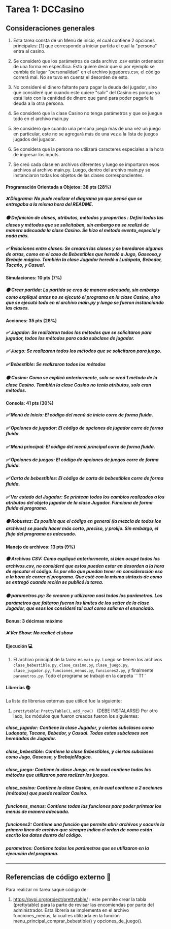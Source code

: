 # Tarea 1: DCCasino


## Consideraciones generales 
1) Esta tarea consta de un Menú de inicio, el cual contiene 2 opciones principales: [1] que corresponde a iniciar partida el cual la "persona" entra al casino. 

2) Se consideró que los parámetros de cada archivo .csv están ordenados de una forma en específica. Esto quiere decir que si por ejemplo se cambia de lugar "personalidad" en el archivo jugadores.csv, el código correrá mal. No se tuvo en cuenta el desorden de esto.

3) No consideré el dinero faltante para pagar la deuda del jugador, sino que consideré que cuando este quiere "salir" del Casino es porque ya está listo con la cantidad de dinero que ganó para poder pagarle la deuda a la otra persona.

4) Se consideró que la clase Casino no tenga parámetros y que se juegue todo en el archivo main.py

5) Se consideró que cuando una persona juega más de una vez un juego en particular, este no se agregará más de una vez a la lista de juegos jugados del jugador.

6) Se considera que la persona no utilizará caracteres especiales a la hora de ingresar los inputs.

7) Se creó cada clase en archivos diferentes y luego se importaron esos archivos al archivo main.py. Luego, dentro del archivo main.py se instanciaron todas los objetos de las clases correspondientes.


#### Programación Orientada a Objetos: 38 pts (28%)
##### ❌ Diagrama: No pude realizar el diagrama ya que pensé que se entregaba a la misma hora del README.
##### 🟠 Definición de clases, atributos, métodos y properties : Definí todas las clases y métodos que se solicitaban, sin embargo no se realizó de manera adecuada la clase Casino. Se hizo el método evento_especial y nada más.
##### ✅ Relaciones entre clases: Se crearon las clases y se heredaron algunas de otras, como en el caso de Bebestibles que heredó a Jugo, Gaseosa,y Brebaje mágico. También la clase Jugador heredó a Ludópata, Bebedor, Tacaño, y Casual.

#### Simulaciones: 10 pts (7%)
##### 🟠 Crear partida: La partida se crea de manera adecuada, sin embargo como expliqué antes no se ejecutó el programa en la clase Casino, sino que se ejecutó todo en el archivo main.py y luego se fueron instanciando las clases.

#### Acciones: 35 pts (26%)
##### ✅ Jugador: Se realizaron todos los métodos que se solicitaron para jugador, todos los métodos para cada subclase de jugador.
##### ✅ Juego: Se realizaron todos los métodos que se solicitaron para juego.
##### ✅ Bebestible: Se realizaron todos los métodos
##### 🟠 Casino: Como se explicó anteriormente, solo se creó 1 método de la clase Casino. También la clase Casino no tenía atributos, solo eran métodos.

#### Consola: 41 pts (30%)
##### ✅ Menú de Inicio: El código del menú de inicio corre de forma fluida.
##### ✅ Opciones de jugador: El código de opciones de jugador corre de forma fluida.
##### ✅ Menú principal: El código del menú principal corre de forma fluida.
##### ✅ Opciones de juegos: El código de opciones de juegos corre de forma fluida. <explicacion>
##### ✅ Carta de bebestibles: El código de carta de bebestibles corre de forma fluida.
##### ✅ Ver estado del Jugador: Se printean todos los cambios realizados a los atributos del objeto jugador de la clase Jugador. Funciona de forma fluida el programa.
##### 🟠 Robustez: Es posible que el código en general (la mezcla de todos los archivos) se pueda hacer más corto, preciso, y prolijo. Sin embargo, el flujo del programa es adecuado.

#### Manejo de archivos: 13 pts (9%)
##### 🟠 Archivos CSV: Como expliqué anteriormente, si bien ocupé todos los archivos.csv, no consideré que estos pueden estar en desorden a la hora de ejecutar el código. Es por ello que puedan tener en consideración eso a la hora de correr el programa. Que esté con la misma sintaxis de como se entregó cuando recién se publicó la tarea.
##### 🟠 parametros.py: Se crearon y utilizaron casi todos los parámetros. Los parámetros que faltaron fueron los límites de los setter de la clase Jugador, que esos los consideré tal cual como salía en el enunciado.

#### Bonus: 3 décimas máximo
##### ❌ Ver Show: No realicé el show

#### Ejecución 💻
1. El archivo principal de la tarea es ```main.py```. Luego se tienen los archivos ```clase_bebestible.py```, ```clase_casino.py```, ```clase_juego.py```, ```clase_jugador.py```, ```funciones_menus.py```, ```funciones2.py```, y finalmente ```parametros.py```. Todo el programa se trabajó en la carpeta ```T1``

#### Librerías 📚

La lista de librerías externas que utilicé fue la siguiente:

1. ```prettytable```: ```PrettyTable()```, ```add_row() ``` (DEBE INSTALARSE)
Por otro lado, los módulos que fueron creados fueron los siguientes:

##### clase_jugador: Contiene la clase Jugador, y ciertas subclases como Ludopata, Tacano, Bebedor, y Casual. Todas estas subclases son heredadas de Jugador.

##### clase_bebestible: Contiene la clase Bebestibles, y ciertas subclases como Jugo, Gaseosa, y BrebajeMagico.

##### clase_juego: Contiene la clase Juego, en la cual contiene todos los métodos que utilizaron para raelizar los juegos.

##### clase_casino: Contiene la clase Casino, en la cual contiene a 2 acciones (métodos) que puede realizar Casino.

##### funciones_menus: Contiene todas las funciones para poder printear los menús de manera adecuada.

##### funciones2: Contiene una función que permite abrir archivos y sacarle la primera linea de archivo que siempre indica el orden de como están escrito los datos dentro del código.

##### parametros: Contiene todos los parámetros que se utilizaron en la ejecución del programa.

-------

## Referencias de código externo :book:

Para realizar mi tarea saqué código de:
1. https://pypi.org/project/prettytable/ : este permite crear la tabla (prettytable) para la parte de revisar las encomiendas por parte del administrador. Esta librería se implementa en el archivo funciones_menus, la cual es utilizada en la función menu_principal_comprar_bebestible() y opciones_de_juego().
